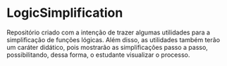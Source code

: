 # LogicSimplification
Repositório criado com a intenção de trazer algumas utilidades para a simplificação de funções lógicas. Além disso, as utilidades também terão um caráter didático, pois mostrarão as simplificações passo a passo, possibilitando, dessa forma, o estudante visualizar o processo.
